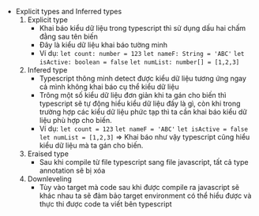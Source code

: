- Explicit types and Inferred types
  1. Explicit type
     - Khai báo kiểu dữ liệu trong typescript thì sử dụng dấu hai chấm đằng sau tên biến
     - Đây là kiểu dữ liệu khai báo tường minh
     - Ví dụ:
       `let count: number = 123`
       `let nameF: String = 'ABC'`
       `let isActive: boolean = false`
       `let numList: number[] = [1,2,3]`
  2. Infered type
     - Typescript thông minh detect được kiểu dữ liệu tương ứng ngay cả mình không khai báo cụ thể kiểu dữ liệu
     - Trông một số kiểu dữ liệu đơn giản khi ta gán cho biến thì typescript sẽ tự động hiểu kiểu dữ liệu đấy là gì, còn khi trong trường hợp các kiểu dữ liệu phức tạp thì ta cần khai báo kiểu dữ liệu phù hợp cho biến.
     - Ví dụ:
       `let count = 123`
       `let nameF = 'ABC'`
       `let isActive = false`
       `let numList = [1,2,3]`
       => Khai báo như vậy typescript cũng hiểu kiểu dữ liệu mà ta gán cho biến.
  3. Eraised type
     - Sau khi compile từ file typescript sang file javascript, tất cả type annotation sẽ bị xóa
  4. Downleveling
     - Tùy vào target mà code sau khi được compile ra javascript sẽ khác nhau ta sẽ đảm bảo target environment có thể hiểu được và thực thi được code ta viết bên typescript
